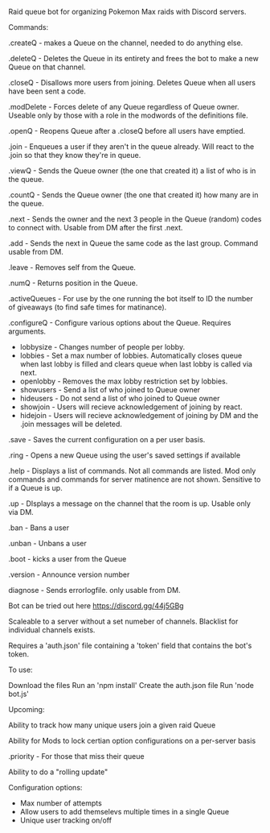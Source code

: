 Raid queue bot for organizing Pokemon Max raids with Discord servers.

Commands:

.createQ - makes a Queue on the channel, needed to do anything else.

.deleteQ - Deletes the Queue in its entirety and frees the bot to make a new Queue on that channel.

.closeQ - Disallows more users from joining. Deletes Queue when all users have been sent a code.

.modDelete - Forces delete of any Queue regardless of Queue owner. Useable only by those with a role in the modwords of the definitions file. 

.openQ - Reopens Queue after a .closeQ before all users have emptied.

.join - Enqueues a user if they aren't in the queue already. Will react to the .join so that they know they're in queue.

.viewQ - Sends the Queue owner (the one that created it) a list of who is in the queue.

.countQ - Sends the Queue owner (the one that created it) how many are in the queue.

.next - Sends the owner and the next 3 people in the Queue (random) codes to connect with. Usable from DM after the first .next.

.add - Sends the next in Queue the same code as the last group. Command usable from DM.

.leave - Removes self from the Queue.

.numQ - Returns position in the Queue.

.activeQueues - For use by the one running the bot itself to ID the number of giveaways (to find safe times for matinance).

.configureQ - Configure various options about the Queue. Requires arguments.
   - lobbysize <number> - Changes number of people per lobby.
   - lobbies <number> - Set a max number of lobbies. Automatically closes queue when last lobby is filled and clears queue when last lobby is called via next.
   - openlobby - Removes the max lobby restriction set by lobbies.
   - showusers - Send a list of who joined to Queue owner
   - hideusers - Do not send a list of who joined to Queue owner
   - showjoin  - Users will recieve acknowledgement of joining by react.
   - hidejoin - Users will recieve acknowledgement of joining by DM and the .join messages will be deleted.

.save - Saves the current configuration on a per user basis.

.ring - Opens a new Queue using the user's saved settings if available

.help - Displays a list of commands. Not all commands are listed. Mod only commands and commands for server matinence are not shown. Sensitive to if a Queue is up.

.up - DIsplays a message on the channel that the room is up. Usable only via DM.

.ban <user> - Bans a user

.unban <user> - Unbans a user

.boot <user> - kicks a user from the Queue

.version - Announce version number

diagnose - Sends errorlogfile. only usable from DM.


Bot can be tried out here https://discord.gg/44j5GBg

Scaleable to a server without a set numeber of channels.
Blacklist for individual channels exists.

Requires a 'auth.json' file containing a 'token' field that contains the bot's token.

To use: 

Download the files
Run an 'npm install' 
Create the auth.json file
Run 'node bot.js'


Upcoming: 

Ability to track how many unique users join a given raid Queue

Ability for Mods to lock certian option configurations on a per-server basis

.priority - For those that miss their queue

Ability to do a "rolling update"

Configuration options:
  - Max number of attempts
  - Allow users to add themselevs multiple times in a single Queue
  - Unique user tracking on/off 

